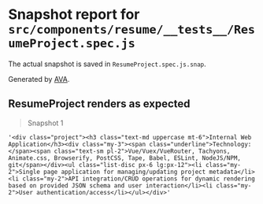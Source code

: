 # Snapshot report for `src/components/resume/__tests__/ResumeProject.spec.js`

The actual snapshot is saved in `ResumeProject.spec.js.snap`.

Generated by [AVA](https://ava.li).

## ResumeProject renders as expected

> Snapshot 1

    '<div class="project"><h3 class="text-md uppercase mt-6">Internal Web Application</h3><div class="my-3"><span class="underline">Technology:</span><span class="text-sm pl-2">Vue/Vuex/VueRouter, Tachyons, Animate.css, Browserify, PostCSS, Tape, Babel, ESLint, NodeJS/NPM, git</span></div><ul class="list-disc px-6 lg:px-12"><li class="my-2">Single page application for managing/updating project metadata</li><li class="my-2">API integration/CRUD operations for dynamic rendering based on provided JSON schema and user interaction</li><li class="my-2">User authentication/access</li></ul></div>'
